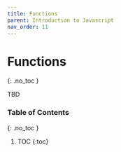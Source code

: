 ```yaml
---
title: Functions
parent: Introduction to Javascript
nav_order: 11
---
```


<!--prettier-ignore-start-->
# Functions
{: .no_toc }

TBD

### Table of Contents
{: .no_toc }

1. TOC
{:toc}

<!--prettier-ignore-end-->
